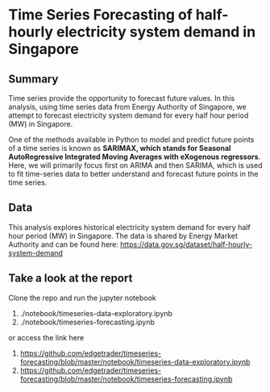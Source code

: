 # Time Series Forecasting of half-hourly electricity system demand in Singapore

## Summary
Time series provide the opportunity to forecast future values. In this analysis, using time series data from Energy Authority of Singapore, we attempt to forecast electricity system demand for every half hour period (MW) in Singapore.

One of the methods available in Python to model and predict future points of a time series is known as **SARIMAX, which stands for Seasonal AutoRegressive Integrated Moving Averages with eXogenous regressors**. Here, we will primarily focus first on ARIMA and then SARIMA, which is used to fit time-series data to better understand and forecast future points in the time series.

## Data
This analysis explores historical electricity system demand for every half hour period (MW) in Singapore. The data is shared by Energy Market Authority and can be found here: https://data.gov.sg/dataset/half-hourly-system-demand


## Take a look at the report
Clone the repo and run the jupyter notebook
1. ./notebook/timeseries-data-exploratory.ipynb
2. ./notebook/timeseries-forecasting.ipynb

or access the link here
1. https://github.com/edgetrader/timeseries-forecasting/blob/master/notebook/timeseries-data-exploratory.ipynb
2. https://github.com/edgetrader/timeseries-forecasting/blob/master/notebook/timeseries-forecasting.ipynb
